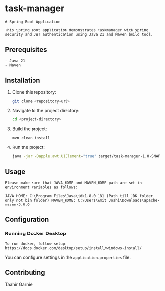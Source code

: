 # task-manager

```
# Spring Boot Application

This Spring Boot application demonstrates taskmanager with spring security and JWT authentication using Java 21 and Maven build tool.
```
## Prerequisites
```
- Java 21
- Maven
```
## Installation

1. Clone this repository:

   ```bash
   git clone <repository-url>
   ```

2. Navigate to the project directory:

   ```bash
   cd <project-directory>
   ```

3. Build the project:

   ```bash
   mvn clean install
   ```
4. Run the project:
   ```bash
   java -jar -Dapple.awt.UIElement="true" target/task-manager-1.0-SNAPSHOT.jar -h

## Usage

```
Please make sure that JAVA_HOME and MAVEN_HOME path are set in environment variables as follows:

JAVA_HOME: C:\Program Files\Java\jdk1.8.0_181 (Path till JDK folder only not bin folder) MAVEN_HOME: C:\Users\Amit Joshi\Downloads\apache-maven-3.6.0
```

## Configuration

### Running Docker Desktop
```
To run docker, follow setup:
https://docs.docker.com/desktop/setup/install/windows-install/
```

You can configure settings in the `application.properties` file.

## Contributing

Taahir Garnie.

```

